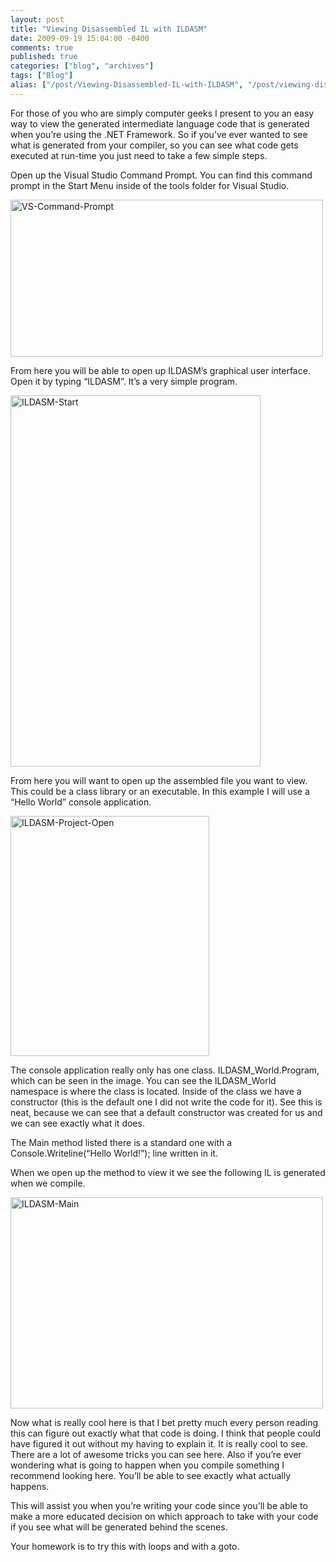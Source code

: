 ```yaml
---
layout: post
title: "Viewing Disassembled IL with ILDASM"
date: 2009-09-19 15:04:00 -0400
comments: true
published: true
categories: ["blog", "archives"]
tags: ["Blog"]
alias: ["/post/Viewing-Disassembled-IL-with-ILDASM", "/post/viewing-disassembled-il-with-ildasm"]
---
```

<!-- more -->

<p>For those of you who are simply computer geeks I present to you an easy way to view the generated intermediate language code that is generated when you&rsquo;re using the .NET Framework. So if you&rsquo;ve ever wanted to see what is generated from your compiler, so you can see what code gets executed at run-time you just need to take a few simple steps.</p>
<p>Open up the Visual Studio Command Prompt. You can find this command prompt in the Start Menu inside of the tools folder for Visual Studio.</p>
<p><img style="border-bottom: 0px; border-left: 0px; display: inline; border-top: 0px; border-right: 0px" title="VS-Command-Prompt" src="http://brendan.enrick.com/files/media/image/WindowsLiveWriter/ViewingDisassembledILwithILDASM_D350/VS-Command-Prompt_3.jpg" border="0" alt="VS-Command-Prompt" width="500" height="251" /></p>
<p>From here you will be able to open up ILDASM&rsquo;s graphical user interface. Open it by typing &ldquo;ILDASM&rdquo;. It&rsquo;s a very simple program.</p>
<p><img style="border-bottom: 0px; border-left: 0px; display: inline; border-top: 0px; border-right: 0px" title="ILDASM-Start" src="http://brendan.enrick.com/files/media/image/WindowsLiveWriter/ViewingDisassembledILwithILDASM_D350/ILDASM-Start_3.jpg" border="0" alt="ILDASM-Start" width="400" height="594" /></p>
<p>From here you will want to open up the assembled file you want to view. This could be a class library or an executable. In this example I will use a &ldquo;Hello World&rdquo; console application.</p>
<p><img style="border-bottom: 0px; border-left: 0px; display: inline; border-top: 0px; border-right: 0px" title="ILDASM-Project-Open" src="http://brendan.enrick.com/files/media/image/WindowsLiveWriter/ViewingDisassembledILwithILDASM_D350/ILDASM-Project-Open_3.jpg" border="0" alt="ILDASM-Project-Open" width="318" height="384" /></p>
<p>The console application really only has one class. ILDASM_World.Program, which can be seen in the image. You can see the ILDASM_World namespace is where the class is located. Inside of the class we have a constructor (this is the default one I did not write the code for it). See this is neat, because we can see that a default constructor was created for us and we can see exactly what it does.</p>
<p>The Main method listed there is a standard one with a Console.Writeline(&ldquo;Hello World!&rdquo;); line written in it.</p>
<p>When we open up the method to view it we see the following IL is generated when we compile.</p>
<p><img style="border-bottom: 0px; border-left: 0px; display: inline; border-top: 0px; border-right: 0px" title="ILDASM-Main" src="http://brendan.enrick.com/files/media/image/WindowsLiveWriter/ViewingDisassembledILwithILDASM_D350/ILDASM-Main_3.jpg" border="0" alt="ILDASM-Main" width="500" height="338" /></p>
<p>Now what is really cool here is that I bet pretty much every person reading this can figure out exactly what that code is doing. I think that people could have figured it out without my having to explain it. It is really cool to see. There are a lot of awesome tricks you can see here. Also if you&rsquo;re ever wondering what is going to happen when you compile something I recommend looking here. You&rsquo;ll be able to see exactly what actually happens.</p>
<p>This will assist you when you&rsquo;re writing your code since you&rsquo;ll be able to make a more educated decision on which approach to take with your code if you see what will be generated behind the scenes.</p>
<p>Your homework is to try this with loops and with a goto.</p>
